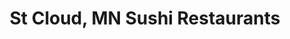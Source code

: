 ---
layout: city
title: St Cloud, MN Sushi Restaurants
permalink: /minnesota/st-cloud/
stateAbbr: MN
stateName: Minnesota
cityName: St Cloud
---